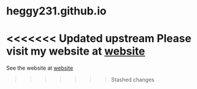 # heggy231.github.io <br>
<<<<<<< Updated upstream
Please visit my website at <a href = "https://heggy231.github.io ">website</a> <br>
=======
See the website at <a href = "heggy231.github.io">website</a> <br>
>>>>>>> Stashed changes
